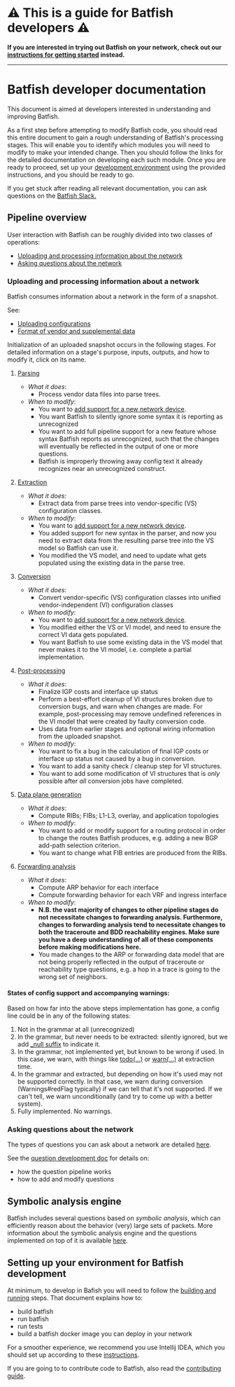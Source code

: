 # :warning: This is a guide for Batfish developers :warning:

**If you are interested in trying out Batfish on your network, check out
our [instructions for getting started](https://pybatfish.readthedocs.io/en/latest/getting_started.html)
instead.**

***

# Batfish developer documentation

This document is aimed at developers interested in understanding and improving Batfish.

As a first step before attempting to modify Batfish code, you should read this entire document to
gain a rough understanding of Batfish's processing stages. This will enable you to identify which
modules you will need to modify to make your intended change. Then you should follow the links for
the detailed documentation on developing each such module. Once you are ready to proceed, set up
your [development environment](#setting-up-your-environment-for-batfish-development) using the
provided instructions, and you should be ready to go.

If you get stuck after reading all relevant documentation, you can ask questions on the
[Batfish Slack.](https://join.slack.com/t/batfish-org/shared_invite/enQtMzA0Nzg2OTAzNzQ1LTcyYzY3M2Q0NWUyYTRhYjdlM2IzYzRhZGU1NWFlNGU2MzlhNDY3OTJmMDIyMjQzYmRlNjhkMTRjNWIwNTUwNTQ)

## Pipeline overview

User interaction with Batfish can be roughly divided into two classes of operations:

* [Uploading and processing information about the network](#uploading-and-processing-information-about-a-network)
* [Asking questions about the network](#asking-questions-about-the-network)

### Uploading and processing information about a network

Batfish consumes information about a network in the form of
a snapshot.

See:

* [Uploading configurations](https://pybatfish.readthedocs.io/en/latest/notebooks/interacting.html#Uploading-configurations)
* [Format of vendor and supplemental data](https://pybatfish.readthedocs.io/en/latest/formats.html)

Initialization of an uploaded snapshot occurs in the following stages. For detailed information on
a stage's purpose, inputs, outputs, and how to modify it, click on its name.

1. [Parsing](parsing/README.md)
    * _What it does_:
        * Process vendor data files into parse trees.
    * _When to modify_:
        * You want to
          [add support for a new network device](adding_new_device_support/README.md).
        * You want Batfish to silently ignore some syntax it is reporting as unrecognized
        * You want to add full pipeline support for a new feature whose syntax Batfish reports as
          unrecognized, such that the changes will eventually be reflected in the output of one or
          more questions.
        * Batfish is improperly throwing away config text it already recognizes near an unrecognized
          construct.

2. [Extraction](extraction/README.md)
    * _What it does_:
        * Extract data from parse trees into vendor-specific (VS) configuration classes.
    * _When to modify_:
        * You want to
          [add support for a new network device](adding_new_device_support/README.md).
        * You added support for new syntax in the parser, and now you need to extract data from the
          resulting parse tree into the VS model so Batfish can use it.
        * You modified the VS model, and need to update what gets populated using the existing data
          in the parse tree.

3. [Conversion](conversion/README.md)
    * _What it does_:
        * Convert vendor-specific (VS) configuration classes into unified vendor-independent (VI)
          configuration classes
    * _When to modify_:
        * You want to
          [add support for a new network device](adding_new_device_support/README.md).
        * You modified either the VS or VI model, and need to ensure the correct VI data gets
          populated.
        * You want Batfish to use some existing data in the VS model that never makes it to the VI
          model, i.e. complete a partial implementation.

4. [Post-processing](post_processing/README.md)
    * _What it does_:
        * Finalize IGP costs and interface up status
        * Perform a best-effort cleanup of VI structures broken due to conversion bugs, and warn
          when changes are made. For example, post-processing may remove undefined references in the
          VI model that were created by faulty conversion code.
        * Uses data from earlier stages and optional wiring information from the uploaded snapshot.
    * _When to modify_:
        * You want to fix a bug in the calculation of final IGP costs or interface up status not
          caused by a bug in conversion.
        * You want to add a sanity check / cleanup step for VI structures.
        * You want to add some modification of VI structures that is *only* possible after *all*
          conversion jobs have completed.
5. [Data plane generation](data_plane/README.md)
    * _What it does_:
        * Compute RIBs; FIBs; L1-L3, overlay, and application topologies
    * _When to modify_:
        * You want to add or modify support for a routing protocol in order to change the routes
          Batfish produces, e.g. adding a new BGP add-path selection criterion.
        * You want to change what FIB entries are produced from the RIBs.
6. [Forwarding analysis](forwarding_analysis/README.md)
    * _What it does_:
        * Compute ARP behavior for each interface
        * Compute forwarding behavior for each VRF and ingress interface
    * _When to modify_:
        * **N.B. the vast majority of changes to other pipeline stages do not necessitate changes
          to forwarding analysis. Furthermore, changes to forwarding analysis tend to necessitate
          changes to both the traceroute and BDD reachability engines. Make sure you have a deep
          understanding of all of these components before making modifications here.**
        * You made changes to the ARP or forwarding data model that are not being properly
          reflected in the output of traceroute or reachability type questions, e.g. a hop in a
          trace is going to the wrong set of neighbors.

#### States of config support and accompanying warnings:
Based on how far into the above steps implementation has gone, a config line could be in any of the following states:

1. Not in the grammar at all (unrecognized)
2. In the grammar, but never needs to be extracted: silently ignored, but we add [_null suffix](parsing/README.md#ending-rules-in-_null) to indicate it.
3. In the grammar, not implemented yet, but known to be wrong if used. In this case, we warn, with things like [todo(...)](extraction/README.md#Unimplemented-warnings-in-extraction)  or [warn(...)](extraction/README.md#Validating-and-converting-parse-tree-nodes-with-variable-text) at extraction time.
4. In the grammar and extracted, but depending on how it's used may not be supported correctly. In that case, we warn during conversion (Warnings#redFlag typically) if we can tell that it's not supported. If we can't tell, we warn unconditionally (and try to come up with a better system).
5. Fully implemented. No warnings.

### Asking questions about the network

The types of questions you can ask about a network are
detailed [here](https://pybatfish.readthedocs.io/en/latest/questions.html).

See the [question development doc](question_development/README.md) for details on:

* how the question pipeline works
* how to add and modify questions

## Symbolic analysis engine
Batfish includes several questions based on _symbolic analysis_, which can efficiently 
reason about the behavior (very) large sets of packets. More information about the symbolic analysis engine 
and the questions implemented on top of it is available [here](symbolic_engine/README.md).

## Setting up your environment for Batfish development

At minimum, to develop in Bafish you will need to follow the
[building and running](building_and_running/README.md) steps. That document explains how to:

* build batfish
* run batfish
* run tests
* build a batfish docker image you can deploy in your network

For a smoother experience, we recommend you use Intellij IDEA, which you should set up
according to these [instructions](intellij_setup/README.md).

If you are going to to contribute code to Batfish, also read the
[contributing guide](contributing/README.md).